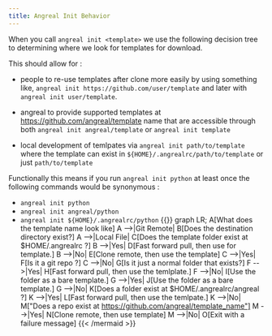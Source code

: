 ```yaml
---
title: Angreal Init Behavior
---
```



When you call `angreal init <template>` we use the following decision tree to
determining where we look for templates for download.

This should allow for :
- people to re-use templates after clone more easily by using something like, `angreal init https://github.com/user/template` and later with `angreal init user/template`.

- angreal to provide supported templates at https://github.com/angreal/template name that are accessible through both `angreal init angreal/template` or `angreal init template`

- local development of temlpates via `angreal init path/to/template` where the template can exist in `${HOME}/.angrealrc/path/to/template` or just `path/to/template`

Functionally this means if you run `angreal init python` at least once the following commands would be synonymous :
- `angreal init python`
- `angreal init angreal/python`
- `angreal init ${HOME}/.angrealrc/python`
{{<mermaid align="center">}}
graph LR;
  A[What does the template name look like]
  A -->|Git Remote| B[Does the destination directory exist?]
  A -->|Local File| C[Does the template folder exist at $HOME/.angrealrc ?]
  B -->|Yes| D[Fast forward pull, then use for template.]
  B -->|No| E[Clone remote, then use the template]
  C -->|Yes| F[Is it a git repo ?]
  C -->|No| G[Is it just a normal folder that exists?]
  F -->|Yes| H[Fast forward pull, then use the temlplate.]
  F -->|No| I[Use the folder as a bare template.]
  G -->|Yes| J[Use the folder as a bare template.]
  G -->|No| K[Does a folder exist at $HOME/.angrealrc/angreal ?]
  K -->|Yes| L[Fast forward pull, then use the temlpate.]
  K -->|No| M["Does a repo exist at https://github.com/angreal/template_name"]
  M -->|Yes| N[Clone remote, then use template]
  M -->|No| O[Exit with a failure message]
{{< /mermaid >}}
